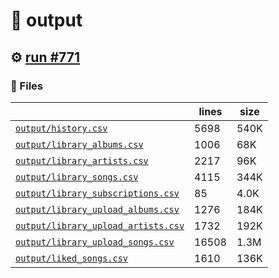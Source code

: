 # 📝  output 

## ⚙️ [run #771](https://github.com/jwenerd/ytm-dl/actions/runs/8409375498)

### 📁 Files

|                                                                         |lines|size|
|-------------------------------------------------------------------------|-----|----|
|[`output/history.csv` ](output/history.csv)                              |5698 |540K|
|[`output/library_albums.csv` ](output/library_albums.csv)                |1006 |68K |
|[`output/library_artists.csv` ](output/library_artists.csv)              |2217 |96K |
|[`output/library_songs.csv` ](output/library_songs.csv)                  |4115 |344K|
|[`output/library_subscriptions.csv` ](output/library_subscriptions.csv)  |85   |4.0K|
|[`output/library_upload_albums.csv` ](output/library_upload_albums.csv)  |1276 |184K|
|[`output/library_upload_artists.csv` ](output/library_upload_artists.csv)|1732 |192K|
|[`output/library_upload_songs.csv` ](output/library_upload_songs.csv)    |16508|1.3M|
|[`output/liked_songs.csv` ](output/liked_songs.csv)                      |1610 |136K|